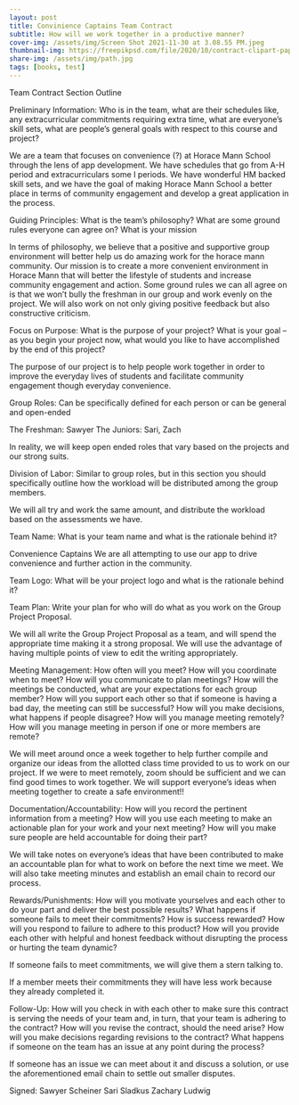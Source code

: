 ```yaml
---
layout: post
title: Convinience Captains Team Contract
subtitle: How will we work together in a productive manner?
cover-img: /assets/img/Screen Shot 2021-11-30 at 3.08.55 PM.jpeg
thumbnail-img: https://freepikpsd.com/file/2020/10/contract-clipart-paper-form-3-Free-Vector.png
share-img: /assets/img/path.jpg
tags: [books, test]
---
```


Team Contract Section Outline

Preliminary Information: Who is in the team, what are their schedules like, any extracurricular commitments requiring extra time, what are everyone’s skill sets, what are people’s general goals with respect to this course and project?

We are a team that focuses on convenience (?) at Horace Mann School through the lens of app development. We have schedules that go from A-H period and extracurriculars some I periods. We have wonderful HM backed skill sets, and we have the goal of making Horace Mann School a better place in terms of community engagement and develop a great application in the process.

Guiding Principles: What is the team’s philosophy? What are some ground rules everyone can agree on? What is your mission

In terms of philosophy, we believe that a positive and supportive group environment will better help us do amazing work for the horace mann community. Our mission is to create a more convenient environment in Horace Mann that will better the lifestyle of students and increase community engagement and action. Some ground rules we can all agree on is that we won’t bully the freshman in our group and work evenly on the project. We will also work on not only giving positive feedback but also constructive criticism.

Focus on Purpose: What is the purpose of your project? What is your goal – as you begin your project now, what would you like to have accomplished by the end of this project?

The purpose of our project is to help people work together in order to improve the everyday lives of students and facilitate community engagement though everyday convenience.

Group Roles: Can be specifically defined for each person or can be general and open-ended

The Freshman: Sawyer
The Juniors: Sari, Zach

In reality, we will keep open ended roles that vary based on the projects and our strong suits.

Division of Labor: Similar to group roles, but in this section you should specifically outline how the workload will be distributed among the group members.

We will all try and work the same amount, and distribute the workload based on the assessments we have. 

Team Name: What is your team name and what is the rationale behind it?

Convenience Captains
We are all attempting to use our app to drive convenience and further action in the community.

Team Logo:
 What will be your project logo and what is the rationale behind it?

Team Plan: Write your plan for who will do what as you work on the Group Project Proposal.

We will all write the Group Project Proposal as a team, and will spend the appropriate time making it a strong proposal. We will use the advantage of having multiple points of view to edit the writing appropriately.

Meeting Management: How often will you meet? How will you coordinate when to meet? How will you communicate to plan meetings? How will the meetings be conducted, what are your expectations for each group member? How will you support each other so that if someone is having a bad day, the meeting can still be successful? How will you make decisions, what happens if people disagree? How will you manage meeting remotely? How will you manage meeting in person if one or more members are remote?

We will meet around once a week together to help further compile and organize our ideas from the allotted class time provided to us to work on our project. If we were to meet remotely, zoom should be sufficient and we can find good times to work together. We will support everyone’s ideas when meeting together to create a safe environment!!

Documentation/Accountability: How will you record the pertinent information from a meeting? How will you use each meeting to make an actionable plan for your work and your next meeting? How will you make sure people are held accountable for doing their part?

We will take notes on everyone’s ideas that have been contributed to make an accountable plan for what to work on before the next time we meet. We will also take meeting minutes and establish an email chain to record our process.

Rewards/Punishments: How will you motivate yourselves and each other to do your part and deliver the best possible results? What happens if someone fails to meet their commitments? How is success rewarded? How will you respond to failure to adhere to this product? How will you provide each other with helpful and honest feedback without disrupting the process or hurting the team dynamic?

If someone fails to meet commitments, we will give them a stern talking to.

If a member meets their commitments they will have less work because they already completed it.

Follow-Up: How will you check in with each other to make sure this contract is serving the needs of your team and, in turn, that your team is adhering to the contract? How will you revise the contract, should the need arise? How will you make decisions regarding revisions to the contract? What happens if someone on the team has an issue at any point during the process?

If someone has an issue we can meet about it and discuss a solution, or use the aforementioned email chain to settle out smaller disputes.

Signed:
Sawyer Scheiner
Sari Sladkus
Zachary Ludwig


